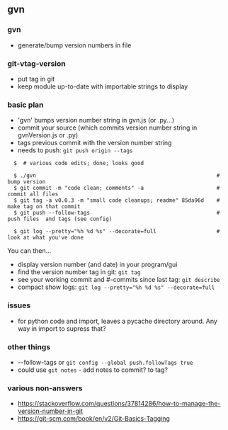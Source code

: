 
## gvn

### gvn 
* generate/bump version numbers in file

### git-vtag-version
* put tag in git
* keep module up-to-date with importable strings to display

### basic plan
* 'gvn' bumps version number string in gvn.js  (or .py...)
* commit your source (which commits version number string in gvnVersion.js or .py)
* tags previous commit with the version number string
* needs to push: `git push origin --tags`

```
  $  # various code edits; done; looks good

  $ ./gvn                                                         # bump version
  $ git commit -m "code clean; comments" -a                       # commit all files
  $ git tag -a v0.0.3 -m "small code cleanups; readme" 85da96d    # make tag on that commit
  $ git push --follow-tags                                        # push files  and tags (see config)

  $ git log --pretty="%h %d %s" --decorate=full                   # look at what you've done
```

You can then...
* display version number (and date) in your program/gui
* find the version number tag in git: `git tag`
* see your working commit and #-commits since last tag:  `git describe`
* compact show logs: `git log --pretty="%h %d %s" --decorate=full`


### issues
* for python code and import, leaves a pycache directory around. Any way in import to supress that?

### other things
* --follow-tags   or `git config --global push.followTags true` 
* could use `git notes` - add notes to commit? to tag?

### various non-answers
* https://stackoverflow.com/questions/37814286/how-to-manage-the-version-number-in-git
* https://git-scm.com/book/en/v2/Git-Basics-Tagging

